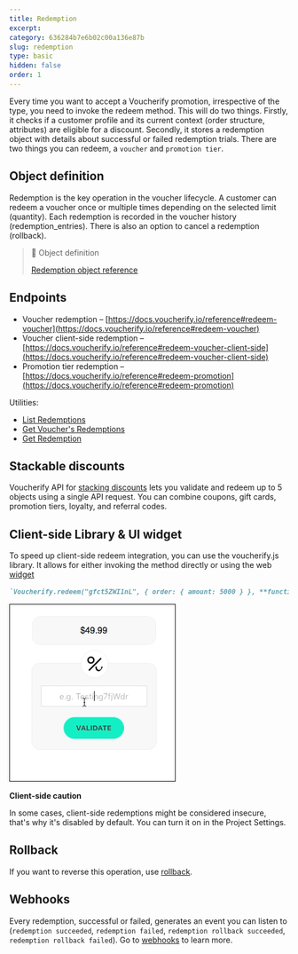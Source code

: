 ```yaml
---
title: Redemption
excerpt: 
category: 636284b7e6b02c00a136e87b
slug: redemption
type: basic
hidden: false
order: 1
---
```


Every time you want to accept a Voucherify promotion, irrespective of the type, you need to invoke the redeem method. This will do two things. Firstly, it checks if a customer profile and its current context (order structure, attributes) are eligible for a discount. Secondly, it stores a redemption object with details about successful or failed redemption trials. There are two things you can redeem, a `voucher` and `promotion tier`.

## Object definition

Redemption is the key operation in the voucher lifecycle. A customer can redeem a voucher once or multiple times depending on the selected limit (quantity). Each redemption is recorded in the voucher history (redemption_entries). There is also an option to cancel a redemption (rollback).

> 📘 Object definition
>
> [Redemption object reference](ref:the-redemption-object)

## Endpoints

- Voucher redemption – [https://docs.voucherify.io/reference#redeem-voucher](https://docs.voucherify.io/reference#redeem-voucher)
- Voucher client-side redemption – [https://docs.voucherify.io/reference#redeem-voucher-client-side](https://docs.voucherify.io/reference#redeem-voucher-client-side)
- Promotion tier redemption – [https://docs.voucherify.io/reference#redeem-promotion](https://docs.voucherify.io/reference#redeem-promotion)

Utilities:
- [List Redemptions](ref:list-redemptions) 
- [Get Voucher's Redemptions](ref:vouchers-redemptions) 
- [Get Redemption](ref:get-redemption) 

## Stackable discounts

Voucherify API for [stacking discounts](https://docs.voucherify.io/reference/stacking-api-overview) lets you validate and redeem up to 5 objects using a single API request. You can combine coupons, gift cards, promotion tiers, loyalty, and referral codes.

## Client-side Library & UI widget

To speed up client-side redeem integration, you can use the voucherify.js library. It allows for either invoking the method directly or using the web [widget](https://github.com/rspective/voucherify.js#redeem-widget)

```markdown 
`Voucherify.redeem("gfct5ZWI1nL", { order: { amount: 5000 } }, **function** callback (response) { })`
```

![UI Widget](../../assets/img/guides_building_blocks_redemption_redeem_widget_1.gif "Web widget")

**Client-side caution**

In some cases, client-side redemptions might be considered insecure, that's why it's disabled by default. You can turn it on in the Project Settings.


## Rollback

If you want to reverse this operation, use [rollback](ref:rollback-redemption).

## Webhooks

Every redemption, successful or failed, generates an event you can listen to (`redemption succeeded`, `redemption failed`, `redemption rollback succeeded`, `redemption rollback failed`). Go to [webhooks](https://docs.voucherify.io/docs/webhooks) to learn more.